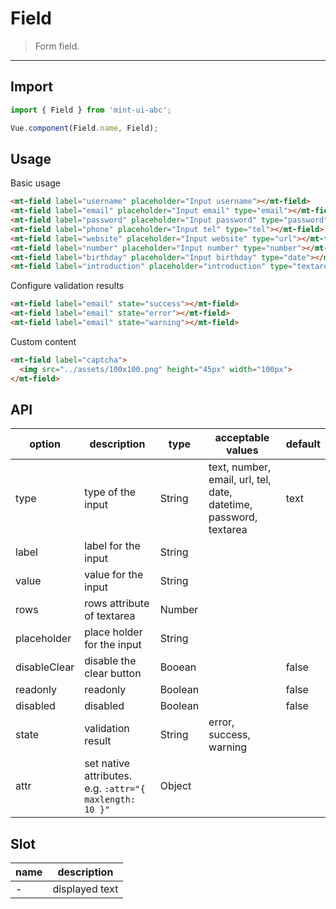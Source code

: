 # Field

> Form field.

----------

## Import

```javascript
import { Field } from 'mint-ui-abc';

Vue.component(Field.name, Field);
```

## Usage

Basic usage

```html
<mt-field label="username" placeholder="Input username"></mt-field>
<mt-field label="email" placeholder="Input email" type="email"></mt-field>
<mt-field label="password" placeholder="Input password" type="password"></mt-field>
<mt-field label="phone" placeholder="Input tel" type="tel"></mt-field>
<mt-field label="website" placeholder="Input website" type="url"></mt-field>
<mt-field label="number" placeholder="Input number" type="number"></mt-field>
<mt-field label="birthday" placeholder="Input birthday" type="date"></mt-field>
<mt-field label="introduction" placeholder="introduction" type="textarea" rows="4"></mt-field>
```


Configure validation results

```html
<mt-field label="email" state="success"></mt-field>
<mt-field label="email" state="error"></mt-field>
<mt-field label="email" state="warning"></mt-field>
```

Custom content
```html
<mt-field label="captcha">
  <img src="../assets/100x100.png" height="45px" width="100px">
</mt-field>
```

## API
| option | description | type | acceptable values | default |
|------|-------|---------|-------|--------|
| type | type of the input | String | text, number, email, url, tel, date, datetime, password, textarea | text |
| label| label for the input | String | | |
| value| value for the input | String | | |
| rows | rows attribute of textarea | Number | | |
| placeholder | place holder for the input |String | | |
| disableClear | disable the clear button | Booean | | false |
| readonly | readonly |Boolean | | false |
| disabled | disabled |Boolean | | false |
| state | validation result | String | error, success, warning | |
| attr | set native attributes. e.g. `:attr="{ maxlength: 10 }"` | Object | |

## Slot
| name | description |
|------|--------|
| - | displayed text |
